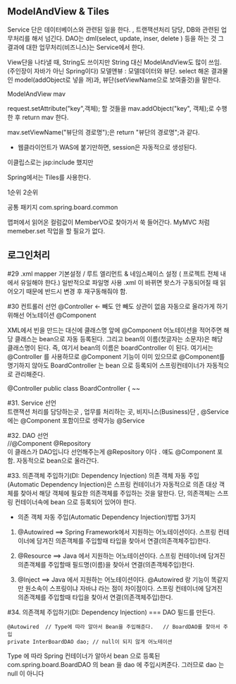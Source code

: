 <h2>ModelAndView & Tiles</h2>

Service 단은 데이터베이스와 관련된 일을 한다. , 트랜잭션처리 담당, DB와 관련된 업무처리를 해서 넘긴다.
DAO는 dml(select, update, inser, delete ) 등을 하는 것
그 결과에 대한 업무처리(비즈니스)는 Service에서 한다.



View단을 나타낼 때, String도 쓰이지만 String 대신 ModelAndView도 많이 쓰임.  (주인장이 자바가 아닌 Spring이다)
모델앤뷰 : 모델데이터와 뷰단. select 해온 결과물인 model(addObject로 넣을 꺼)과, 뷰단(setViewName으로 보여줄것)을 말한다. 

ModelAndView mav

request.setAttribute("key",객체); 할 것들을
mav.addObject("key", 객체);로 수행한 후 
return mav 한다. 

mav.setViewName("뷰단의 경로명");은 return "뷰단의 경로명";과 같다. 

* 웹클라이언트가 WAS에 붙기만하면, session은 자동적으로 생성된다.

이클립스로는
jsp:include
했지만

Spring에서는 Tiles를 사용한다.

1순위 2순위

공통 패키지 com.spring.board.common 


맵퍼에서 읽어온 컬럼값이 MemberVO로 찾아가서  쑥 들어간다.
MyMVC 처럼 memeber.set 작업을 할 필요가 없다.


<h2>로그인처리</h2>

#29 .xml mapper 기본설정 / 루트 엘리먼트 & 네임스페이스 설정 ( 프로젝트 전체 내에서 유일해야 한다.) 일반적으로 파일명 사용
<mapper namespace="board">
	.xml 이 바뀌면 왓스가 구동되어질 때 읽어오기 때문에 반드시 변경 후 재구동해줘야 함.

#30 컨트롤러 선언
@Controller  <- 빼도 안 빼도 상관이 없음
자동으로 올라가게 하기위해선 어노테이션 @Component 

XML에서 빈을 만드는 대신에 클래스명 앞에 @Component 어노테이션을 적어주면 해당 클래스는 bean으로 자동 등록된다.
그리고 bean의 이름(첫글자는 소문자)은 해당 클래스명이 된다. 
즉, 여기서 bean의 이름은 boardController 이 된다. 
여기서는 @Controller 를 사용하므로 @Component 기능이 이미 있으므로 @Component를 명기하지 않아도 BoardController 는 bean 으로 등록되어 스프링컨테이너가 자동적으로 관리해준다. 

@Controller
public class BoardController {
~~


#31. Service 선언  
트랜잭션 처리를 담당하는곳 , 업무를 처리하는 곳, 비지니스(Business)단   , @Service에는  @Component 포함이므로 생략가능 
@Service


#32. DAO 선언  
//@Component
@Repository  
 이 클래스가 DAO입니다 선언해주는게 @Repository 이다 . 얘도 @Component 포함. 자동적으로 bean으로 올라간다. 

#33. 의존객체 주입하기(DI: Dependency Injection)
의존 객체 자동 주입(Automatic Dependency Injection)은
스프링 컨테이너가 자동적으로 의존 대상 객체를 찾아서 해당 객체에 필요한 의존객체를 주입하는 것을 말한다. 
단, 의존객체는 스프링 컨테이너속에 bean 으로 등록되어 있어야 한다. 

 - 의존 객체 자동 주입(Automatic Dependency Injection)방법 3가지 
  1. @Autowired ==> Spring Framework에서 지원하는 어노테이션이다. 
                        스프링 컨테이너에 담겨진 의존객체를 주입할때 타입을 찾아서 연결(의존객체주입)한다.
   
   2. @Resource  ==> Java 에서 지원하는 어노테이션이다.
                        스프링 컨테이너에 담겨진 의존객체를 주입할때 필드명(이름)을 찾아서 연결(의존객체주입)한다.
   
   3. @Inject    ==> Java 에서 지원하는 어노테이션이다.  @Autowired 랑 기능이 똑같지만 원소속이 스프링이냐 자바냐 라는 점이 차이점이다. 
                        스프링 컨테이너에 담겨진 의존객체를 주입할때 타입을 찾아서 연결(의존객체주입)한다.

#34. 의존객체 주입하기(DI: Dependency Injection) ===
	DAO 필드를 만든다. 
```
@Autowired  // Type에 따라 알아서 Bean을 주입해준다.   // BoardDAO를 찾아서 주입
private InterBoardDAO dao; // null이 되지 않게 어노테이션
```
Type 에 따라 Spring 컨테이너가 알아서 bean 으로 등록된 com.spring.board.BoardDAO 의 bean 을  dao 에 주입시켜준다. 
그러므로 dao 는 null 이 아니다

